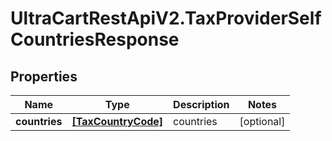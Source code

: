 # UltraCartRestApiV2.TaxProviderSelfCountriesResponse

## Properties
Name | Type | Description | Notes
------------ | ------------- | ------------- | -------------
**countries** | [**[TaxCountryCode]**](TaxCountryCode.md) | countries | [optional] 


